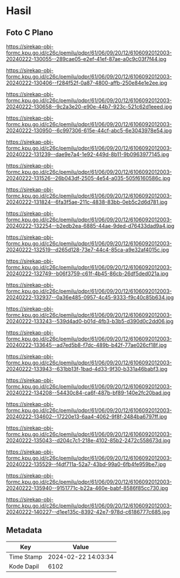 # Hasil

## Foto C Plano

https://sirekap-obj-formc.kpu.go.id/c26c/pemilu/pdpr/61/06/09/20/12/6106092012003-20240222-130055--289cae05-e2ef-41ef-87ae-a0c9c03f7f44.jpg

https://sirekap-obj-formc.kpu.go.id/c26c/pemilu/pdpr/61/06/09/20/12/6106092012003-20240222-130406--f284f52f-0a87-4800-affb-250e84e1e2ee.jpg

https://sirekap-obj-formc.kpu.go.id/c26c/pemilu/pdpr/61/06/09/20/12/6106092012003-20240222-130658--9c2a3e20-e90e-44b7-923c-521c62d1eeed.jpg

https://sirekap-obj-formc.kpu.go.id/c26c/pemilu/pdpr/61/06/09/20/12/6106092012003-20240222-130950--6c997306-615e-44cf-abc5-6e3043978e54.jpg

https://sirekap-obj-formc.kpu.go.id/c26c/pemilu/pdpr/61/06/09/20/12/6106092012003-20240222-131239--dae9e7a4-1e92-449d-8b11-9b0963977145.jpg

https://sirekap-obj-formc.kpu.go.id/c26c/pemilu/pdpr/61/06/09/20/12/6106092012003-20240222-131526--26b043df-2505-4e54-a035-505f6160586c.jpg

https://sirekap-obj-formc.kpu.go.id/c26c/pemilu/pdpr/61/06/09/20/12/6106092012003-20240222-131824--6fa3f5ae-211c-4838-83bb-0eb5c2d6d781.jpg

https://sirekap-obj-formc.kpu.go.id/c26c/pemilu/pdpr/61/06/09/20/12/6106092012003-20240222-132254--b2edb2ea-6885-44ae-9ded-d76433dad9a4.jpg

https://sirekap-obj-formc.kpu.go.id/c26c/pemilu/pdpr/61/06/09/20/12/6106092012003-20240222-132519--d265d128-73e7-44c4-85ca-a9e32af4015c.jpg

https://sirekap-obj-formc.kpu.go.id/c26c/pemilu/pdpr/61/06/09/20/12/6106092012003-20240222-132749--b06f3759-c61f-4b45-86cb-26df5ded021a.jpg

https://sirekap-obj-formc.kpu.go.id/c26c/pemilu/pdpr/61/06/09/20/12/6106092012003-20240222-132937--0a36e485-0957-4c45-9333-f9c40c85b634.jpg

https://sirekap-obj-formc.kpu.go.id/c26c/pemilu/pdpr/61/06/09/20/12/6106092012003-20240222-133243--539d4ad0-b01d-4fb3-b3b5-d390d0c2dd06.jpg

https://sirekap-obj-formc.kpu.go.id/c26c/pemilu/pdpr/61/06/09/20/12/6106092012003-20240222-133645--ad7ed5b8-f7dc-489b-b42f-77ae026cf18f.jpg

https://sirekap-obj-formc.kpu.go.id/c26c/pemilu/pdpr/61/06/09/20/12/6106092012003-20240222-133943--631bb13f-1bad-4d33-9f30-b331a46babf3.jpg

https://sirekap-obj-formc.kpu.go.id/c26c/pemilu/pdpr/61/06/09/20/12/6106092012003-20240222-134208--54430c84-ca6f-487b-bf89-140e2fc20bad.jpg

https://sirekap-obj-formc.kpu.go.id/c26c/pemilu/pdpr/61/06/09/20/12/6106092012003-20240222-134602--17220e13-6aa4-4062-9f8f-2484ba6797ff.jpg

https://sirekap-obj-formc.kpu.go.id/c26c/pemilu/pdpr/61/06/09/20/12/6106092012003-20240222-135043--d204c7c1-218e-4102-85b2-2472c558673d.jpg

https://sirekap-obj-formc.kpu.go.id/c26c/pemilu/pdpr/61/06/09/20/12/6106092012003-20240222-135529--f4df711a-52a7-43bd-99a0-6fb4fe959be7.jpg

https://sirekap-obj-formc.kpu.go.id/c26c/pemilu/pdpr/61/06/09/20/12/6106092012003-20240222-135940--9151771c-b22a-460e-babf-8586f85cc730.jpg

https://sirekap-obj-formc.kpu.go.id/c26c/pemilu/pdpr/61/06/09/20/12/6106092012003-20240222-140227--d1ee135c-8392-42e7-978d-c6186777c685.jpg


## Metadata

| Key        | Value               |
| ---------- | ------------------- |
| Time Stamp | 2024-02-22 14:03:34 |
| Kode Dapil | 6102                |



